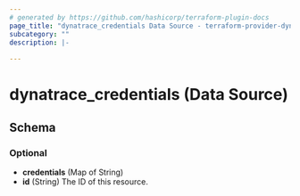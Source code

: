 ```yaml
---
# generated by https://github.com/hashicorp/terraform-plugin-docs
page_title: "dynatrace_credentials Data Source - terraform-provider-dynatrace"
subcategory: ""
description: |-
  
---
```


# dynatrace_credentials (Data Source)





<!-- schema generated by tfplugindocs -->
## Schema

### Optional

- **credentials** (Map of String)
- **id** (String) The ID of this resource.


